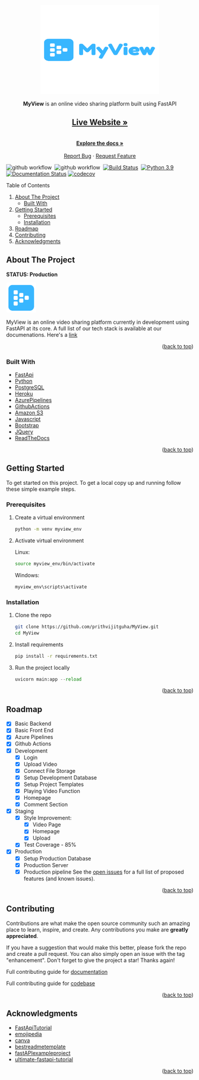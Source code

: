 <div id="top"></div>

<!-- PROJECT LOGO -->
<br />
<div align="center">
  <a href="https://github.com/prithvijitguha/MyView">
    <img src="static/assets/MyViewLogo.png" alt="Logo" width="320" height="240">
  </a>

  <p align="center">
    <strong>MyView</strong> is an online video sharing platform built using FastAPI
    <br />
    <a href="http://myviewapp.herokuapp.com/"><h2><strong>Live Website »</strong></h2></a>
    <br />
    <a href="https://myview.readthedocs.io/en/latest/"><strong>Explore the docs »</strong></a>
    <br />
    <br />
    <a href="https://github.com/prithvijitguha/MyView/issues/new/choose">Report Bug</a>
    ·
    <a href="https://github.com/prithvijitguha/MyView/issues/new/choose">Request Feature</a>
  </p>
</div>


![github workflow](https://github.com/prithvijitguha/MyView/actions/workflows/build.yml/badge.svg?branch=master)&nbsp;
![github workflow](https://github.com/prithvijitguha/MyView/actions/workflows/codeql-analysis.yml/badge.svg?branch=master)&nbsp;
[![Build Status](https://dev.azure.com/prithvijitguha20703/Home%20projects/_apis/build/status/prithvijitguha.MyView?branchName=master)](https://dev.azure.com/prithvijitguha20703/Home%20projects/_build/latest?definitionId=3&branchName=master)&nbsp;
[![Python 3.9](https://img.shields.io/badge/python-3.9-%2334D058.svg)](https://www.python.org/downloads/release/python-390/)&nbsp;
[![Documentation Status](https://readthedocs.org/projects/myview/badge/?version=latest)](https://myview.readthedocs.io/en/latest/?badge=latest)
[![codecov](https://codecov.io/gh/prithvijitguha/MyView/branch/master/graph/badge.svg?token=LPTGSPZCVD)](https://codecov.io/gh/prithvijitguha/MyView)




<!-- TABLE OF CONTENTS -->

<summary>Table of Contents</summary>
<ol>
  <li>
    <a href="#about-the-project">About The Project</a>
    <ul>
      <li><a href="#built-with">Built With</a></li>
    </ul>
  </li>
  <li>
    <a href="#getting-started">Getting Started</a>
    <ul>
      <li><a href="#prerequisites">Prerequisites</a></li>
      <li><a href="#installation">Installation</a></li>
    </ul>
  </li>
  <li><a href="#roadmap">Roadmap</a></li>
  <li><a href="#contributing">Contributing</a></li>
  <li><a href="#acknowledgments">Acknowledgments</a></li>
</ol>



<!-- ABOUT THE PROJECT -->
## About The Project

**STATUS: Production**


<a href="https://github.com/prithvijitguha/MyView">
    <img src="static/assets/MyViewFavicon.png" alt="Logo" width="80" height="80">
</a>


MyView is an online video sharing platform currently in development using FastAPI at its core. A full list of our tech stack is available at our documenations. Here's a [link](https://myview.readthedocs.io/en/latest/architecture.html)


<p align="right">(<a href="#top">back to top</a>)</p>



### Built With

* [FastApi](https://fastapi.tiangolo.com/)
* [Python](https://www.python.org/)
* [PostgreSQL](https://www.postgresql.org/)
* [Heroku](https://www.heroku.com/)
* [AzurePipelines](https://azure.microsoft.com/en-in/services/devops/pipelines/)
* [GithubActions](https://github.com/features/actions)
* [Amazon S3](https://aws.amazon.com/s3/)
* [Javascript](https://developer.mozilla.org/en-US/docs/Web/JavaScript)
* [Bootstrap](https://getbootstrap.com/)
* [JQuery](https://jquery.com)
* [ReadTheDocs](https://readthedocs.org/)

<p align="right">(<a href="#top">back to top</a>)</p>



<!-- GETTING STARTED -->
## Getting Started

To get started on this project. To get a local copy up and running follow these simple example steps.

### Prerequisites

1. Create a virtual environment
    ```sh
    python -m venv myview_env
    ```
2. Activate virtual environment

    Linux:
    ```sh
    source myview_env/bin/activate
    ```

    Windows:
    ```sh
    myview_env\scripts\activate
    ```



### Installation

1. Clone the repo
   ```sh
   git clone https://github.com/prithvijitguha/MyView.git
   cd MyView
   ```
2. Install requirements
   ```sh
   pip install -r requirements.txt
   ```
3. Run the project locally
   ```python
   uvicorn main:app --reload
   ```

<p align="right">(<a href="#top">back to top</a>)</p>



<!-- ROADMAP -->
## Roadmap

- [x] Basic Backend
- [x] Basic Front End
- [x] Azure Pipelines
- [x] Github Actions
- [x] Development
    - [x] Login
    - [x] Upload Video
    - [x] Connect File Storage
    - [x] Setup Development Database
    - [x] Setup Project Templates
    - [x] Playing Video Function
    - [x] Homepage
    - [x] Comment Section
- [x] Staging
    - [x] Style Improvement:
        - [x] Video Page
        - [x] Homepage
        - [x] Upload
    - [x] Test Coverage - 85%
- [x] Production
    - [x] Setup Production Database
    - [x] Production Server
    - [x] Production pipeline
See the [open issues](https://github.com/prithvijitguha/MyView/issues/) for a full list of proposed features (and known issues).

<p align="right">(<a href="#top">back to top</a>)</p>



<!-- CONTRIBUTING -->
## Contributing

Contributions are what make the open source community such an amazing place to learn, inspire, and create. Any contributions you make are **greatly appreciated**.

If you have a suggestion that would make this better, please fork the repo and create a pull request. You can also simply open an issue with the tag "enhancement".
Don't forget to give the project a star! Thanks again!

Full contributing guide for [documentation](https://myview.readthedocs.io/en/latest/contributing_guide_docs.html)

Full contributing guide for [codebase](https://myview.readthedocs.io/en/latest/contributing_guide_code.html)

<p align="right">(<a href="#top">back to top</a>)</p>



<!-- ACKNOWLEDGMENTS -->
## Acknowledgments

* [FastApiTutorial](https://fastapi.tiangolo.com/tutorial/)
* [emojipedia](https://emojipedia.org/)
* [canva](https://www.canva.com/)
* [bestreadmetemplate](https://github.com/othneildrew/Best-README-Template)
* [fastAPIexampleproject](https://github.com/Vibhav0/Auth)
* [ultimate-fastapi-tutorial](https://github.com/ChristopherGS/ultimate-fastapi-tutorial)


<p align="right">(<a href="#top">back to top</a>)</p>

